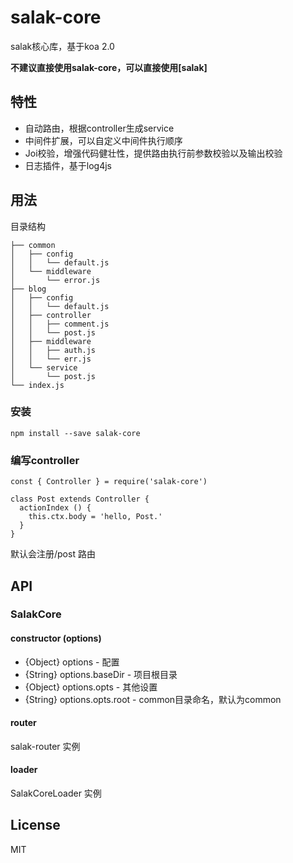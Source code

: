 # salak-core

salak核心库，基于koa 2.0

**不建议直接使用salak-core，可以直接使用[salak]**

## 特性

- 自动路由，根据controller生成service
- 中间件扩展，可以自定义中间件执行顺序
- Joi校验，增强代码健壮性，提供路由执行前参数校验以及输出校验
- 日志插件，基于log4js

## 用法

目录结构

```
├── common
│   ├── config
│   │   └── default.js
│   └── middleware
│       └── error.js
├── blog
│   ├── config
│   │   └── default.js
│   ├── controller
│   │   ├── comment.js
│   │   └── post.js
│   ├── middleware
│   │   ├── auth.js
│   │   └── err.js
│   └── service
│       └── post.js
└── index.js
```

### 安装

```
npm install --save salak-core
```

### 编写controller

```
const { Controller } = require('salak-core')

class Post extends Controller {
  actionIndex () {
    this.ctx.body = 'hello, Post.'
  }
}
```

默认会注册/post 路由

## API

### SalakCore

#### constructor (options)

- {Object} options - 配置
- {String} options.baseDir - 项目根目录
- {Object} options.opts - 其他设置
- {String} options.opts.root - common目录命名，默认为common

#### router

salak-router 实例

#### loader

SalakCoreLoader 实例

## License

MIT
